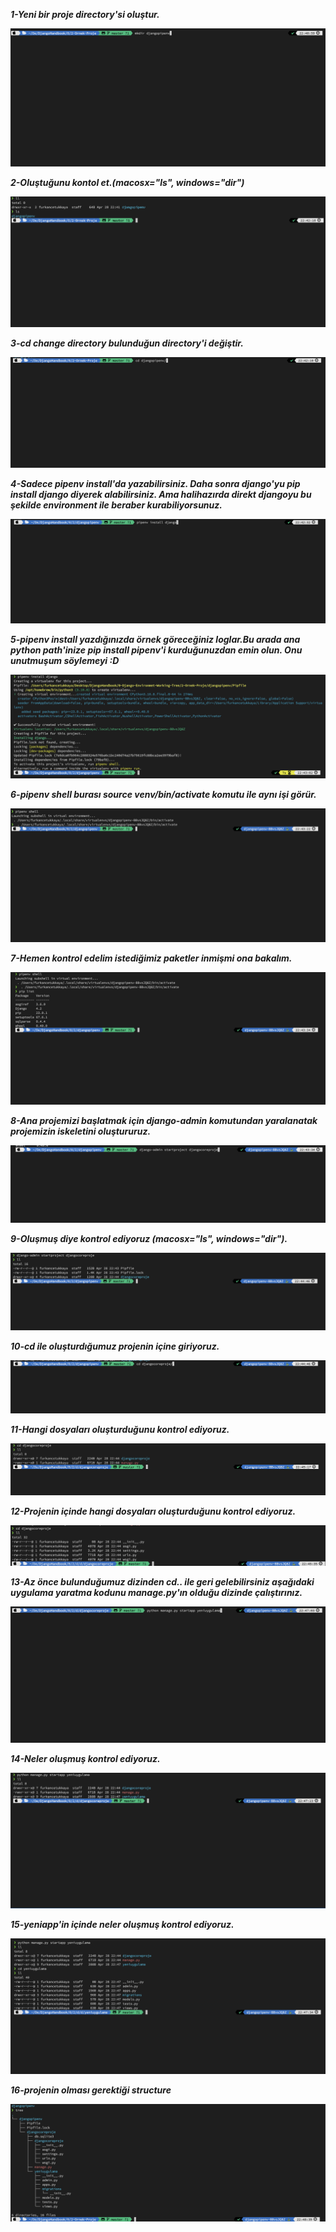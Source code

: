 ***1-Yeni bir proje directory'si oluştur.***

![](img/1-mkdir_django-pipenv.png)

***2-Oluştuğunu kontol et.(macosx="ls", windows="dir")***

![](img/2-lsordir.png)

***3-cd change directory bulunduğun directory'i değiştir.***

![](img/3-cd.png)

***4-Sadece pipenv install'da yazabilirsiniz. Daha sonra django'yu pip install django diyerek alabilirsiniz. Ama halihazırda direkt djangoyu bu şekilde environment ile beraber kurabiliyorsunuz.***

![](img/4-pipenv_install.png)

***5-pipenv install yazdığınızda örnek göreceğiniz loglar.Bu arada ana python path'inize pip install pipenv'i kurduğunuzdan emin olun. Onu unutmuşum söylemeyi :D***

![](img/5-pipenv-install-log.png)

***6-pipenv shell burası source venv/bin/activate komutu ile aynı işi görür.***

![](img/6-pipenvshell.png)

***7-Hemen kontrol edelim istediğimiz paketler inmişmi ona bakalım.***

![](img/7-piplist.png)

***8-Ana projemizi başlatmak için django-admin komutundan yaralanatak projemizin iskeletini oluştururuz.***

![](img/8-djangoadmin.png)

***9-Oluşmuş diye kontrol ediyoruz (macosx="ls", windows="dir").***

![](img/9-lsordir.png)

***10-cd ile oluşturdığumuz projenin içine giriyoruz.***

![](img/10-cd.png)

***11-Hangi dosyaları oluşturduğunu kontrol ediyoruz.***

![](img/11-lsordir.png)

***12-Projenin içinde hangi dosyaları oluşturduğunu kontrol ediyoruz.***

![](img/12-cd.png)

***13-Az önce bulunduğumuz dizinden cd.. ile geri gelebilirsiniz aşağıdaki uygulama yaratma kodunu manage.py'ın olduğu dizinde çalıştırınız.***

![](img/13-manageapp.png)

***14-Neler oluşmuş kontrol ediyoruz.***

![](img/14-yeniappls.png)

***15-yeniapp'in içinde neler oluşmuş kontrol ediyoruz.***

![](img/15-cdyeniapp.png)

***16-projenin olması gerektiği structure***

![](img/16-tree.png)